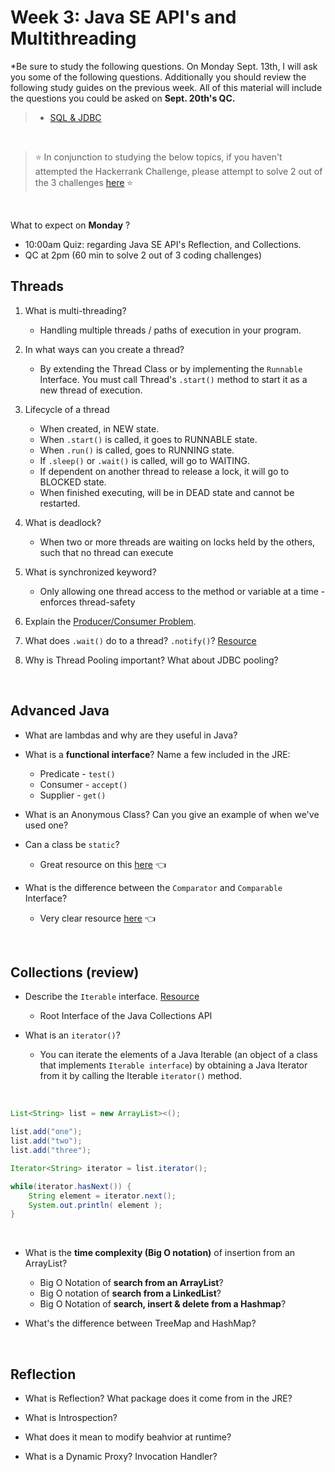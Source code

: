 # Week 3: Java SE API's and Multithreading
*Be sure to study the following questions.  On Monday Sept.  13th, I will ask you some of the following questions. Additionally you should review the 
following study guides on the previous week.  All of this material will include the questions you could be asked on **Sept. 20th's QC.** <br>
> - [SQL & JDBC](https://github.com/210823-Enterprise/demos/blob/main/week2/qc-questions.md) <br>

<br>

> :star: In conjunction to studying the below topics, if you haven't attempted the Hackerrank Challenge, please attempt to solve 2 out of the 3 challenges [here](https://www.hackerrank.com/210823-enterprise-hrextra) :star:

<br>

What to expect on **Monday** ?
- 10:00am Quiz: regarding Java SE API's Reflection, and Collections.
- QC at 2pm (60 min to solve 2 out of 3 coding challenges)



## Threads
1. What is multi-threading?
    + Handling multiple threads / paths of execution in your program.

2. In what ways can you create a thread?
   + By extending the Thread Class or by implementing the `Runnable` Interface. You must call Thread's `.start()` method to start it as a new thread of execution.

3. Lifecycle of a thread
    + When created, in NEW state.
    + When `.start()` is called, it goes to RUNNABLE state.
    + When `.run()` is called, goes to RUNNING state.
    + If `.sleep()` or `.wait()` is called, will go to WAITING.
    + If dependent on another thread to release a lock, it will go to BLOCKED state.
    + When finished executing, will be in DEAD state and cannot be restarted.

4. What is deadlock?
    + When two or more threads are waiting on locks held by the others, such that no thread can execute

5. What is synchronized keyword?
    + Only allowing one thread access to the method or variable at a time - enforces thread-safety

6. Explain the [Producer/Consumer Problem](https://www.geeksforgeeks.org/producer-consumer-solution-using-threads-java/).

7. What does `.wait()` do to a thread? `.notify()`? [Resource](https://www.baeldung.com/java-wait-notify)

8. Why is Thread Pooling important? What about JDBC pooling?

<br>

## Advanced Java
- What are lambdas and why are they useful in Java?

- What is a **functional interface**? Name a few included in the JRE:
  - Predicate - `test()`
  - Consumer - `accept()`
  - Supplier - `get()`

- What is an Anonymous Class? Can you give an example of when we've used one?

- Can a class be `static`? 
  - Great resource on this [here](https://www.javatpoint.com/why-we-use-static-class-in-java) :point_left:

- What is the difference between the `Comparator` and `Comparable` Interface?
  - Very clear resource [here](https://www.geeksforgeeks.org/comparable-vs-comparator-in-java/) :point_left:

<br>

## Collections (review)
- Describe the `Iterable` interface. [Resource](https://www.geeksforgeeks.org/iterable-interface-in-java/)
  - Root Interface of the Java Collections API

- What is an `iterator()`?
  - You can iterate the elements of a Java Iterable (an object of a class that implements `Iterable interface`) by obtaining a Java Iterator from it by calling the Iterable `iterator()` method. 

<br>

```java
List<String> list = new ArrayList><();

list.add("one");
list.add("two");
list.add("three");

Iterator<String> iterator = list.iterator();

while(iterator.hasNext()) {
    String element = iterator.next();
    System.out.println( element );
}
```

<br>

- What is the **time complexity (Big O notation)** of insertion from an ArrayList?
  - Big O Notation of **search from an ArrayList**?
  - Big O notation of **search from a LinkedList**?
  - Big O Notation of **search, insert & delete from a Hashmap**?

- What's the difference between TreeMap and HashMap?

<br>

## Reflection
- What is Reflection? What package does it come from in the JRE?

- What is Introspection?

- What does it mean to modify beahvior at runtime?

- What is a Dynamic Proxy? Invocation Handler?



























